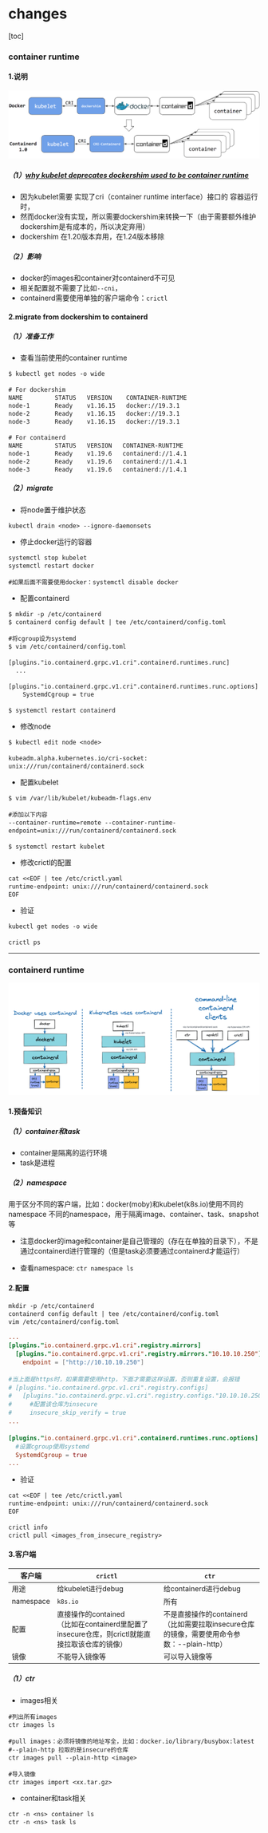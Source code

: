 # changes

[toc]

### container runtime

#### 1.说明

![](./imgs/changes_01.png)

##### （1）[why kubelet deprecates dockershim used to be container runtime](https://kubernetes.io/blog/2022/02/17/dockershim-faq/)

* 因为kubelet需要 实现了cri（container runtime interface）接口的 容器运行时，
* 然而docker没有实现，所以需要dockershim来转换一下（由于需要额外维护dockershim是有成本的，所以决定弃用）
* dockershim 在1.20版本弃用，在1.24版本移除

##### （2）影响

* docker的images和container对containerd不可见
* 相关配置就不需要了比如`--cni`，
* containerd需要使用单独的客户端命令：`crictl`

#### 2.migrate from dockershim to containerd

##### （1）准备工作

* 查看当前使用的container runtime
```shell
$ kubectl get nodes -o wide

# For dockershim
NAME         STATUS   VERSION    CONTAINER-RUNTIME
node-1       Ready    v1.16.15   docker://19.3.1
node-2       Ready    v1.16.15   docker://19.3.1
node-3       Ready    v1.16.15   docker://19.3.1

# For containerd
NAME         STATUS   VERSION   CONTAINER-RUNTIME
node-1       Ready    v1.19.6   containerd://1.4.1
node-2       Ready    v1.19.6   containerd://1.4.1
node-3       Ready    v1.19.6   containerd://1.4.1
```

##### （2）migrate

* 将node置于维护状态
```shell
kubectl drain <node> --ignore-daemonsets
```

* 停止docker运行的容器
```shell
systemctl stop kubelet
systemctl restart docker

#如果后面不需要使用docker：systemctl disable docker
```

* 配置containerd
```shell
$ mkdir -p /etc/containerd
$ containerd config default | tee /etc/containerd/config.toml

#将cgroup设为systemd
$ vim /etc/containerd/config.toml

[plugins."io.containerd.grpc.v1.cri".containerd.runtimes.runc]
  ...
  [plugins."io.containerd.grpc.v1.cri".containerd.runtimes.runc.options]
    SystemdCgroup = true

$ systemctl restart containerd
```

* 修改node
```shell
$ kubectl edit node <node>

kubeadm.alpha.kubernetes.io/cri-socket: unix:///run/containerd/containerd.sock
```

* 配置kubelet
```shell
$ vim /var/lib/kubelet/kubeadm-flags.env

#添加以下内容
--container-runtime=remote --container-runtime-endpoint=unix:///run/containerd/containerd.sock

$ systemctl restart kubelet
```

* 修改crictl的配置
```shell
cat <<EOF | tee /etc/crictl.yaml
runtime-endpoint: unix:///run/containerd/containerd.sock
EOF
```

* 验证
```shell
kubectl get nodes -o wide

crictl ps
```

***

### containerd runtime

![](./imgs/containerd_01.png)

#### 1.预备知识

##### （1）container和task

* container是隔离的运行环境
* task是进程

##### （2）namespace
用于区分不同的客户端，比如：docker(moby)和kubelet(k8s.io)使用不同的namespace
不同的namespace，用于隔离image、container、task、snapshot等
* 注意docker的image和container是自己管理的（存在在单独的目录下），不是通过containerd进行管理的（但是task必须要通过containerd才能运行）

* 查看namespace: `ctr namespace ls`


#### 2.配置
```shell
mkdir -p /etc/containerd
containerd config default | tee /etc/containerd/config.toml
vim /etc/containerd/config.toml
```

```toml
...
[plugins."io.containerd.grpc.v1.cri".registry.mirrors]
  [plugins."io.containerd.grpc.v1.cri".registry.mirrors."10.10.10.250"]
    endpoint = ["http://10.10.10.250"]

#当上面是https时，如果需要使用http，下面才需要这样设置，否则重复设置，会报错
# [plugins."io.containerd.grpc.v1.cri".registry.configs]
#   [plugins."io.containerd.grpc.v1.cri".registry.configs."10.10.10.250".tls]
#     #配置该仓库为insecure
#     insecure_skip_verify = true
...

[plugins."io.containerd.grpc.v1.cri".containerd.runtimes.runc.options]
  #设置cgroup使用systemd
  SystemdCgroup = true
...
```

* 验证
```shell
cat <<EOF | tee /etc/crictl.yaml
runtime-endpoint: unix:///run/containerd/containerd.sock
EOF

crictl info
crictl pull <images_from_insecure_registry>
```

#### 3.客户端

|客户端|`crictl`|`ctr`|
|-|-|-|
|用途|给kubelet进行debug|给containerd进行debug|
|namespace|`k8s.io`|所有|
|配置|直接操作的contained</br>（比如在containerd里配置了insecure仓库，则crictl就能直接拉取该仓库的镜像）|不是直接操作的containerd</br>（比如需要拉取insecure仓库的镜像，需要使用命令参数：--plain-http）|
|镜像|不能导入镜像等|可以导入镜像等|

##### （1）ctr

* images相关
```shell
#列出所有images
ctr images ls

#pull images：必须将镜像的地址写全，比如：docker.io/library/busybox:latest
#--plain-http 拉取的是insecure的仓库
ctr images pull --plain-http <image>

#导入镜像
ctr images import <xx.tar.gz>
```

* container和task相关
```shell
ctr -n <ns> container ls
ctr -n <ns> task ls 
```
